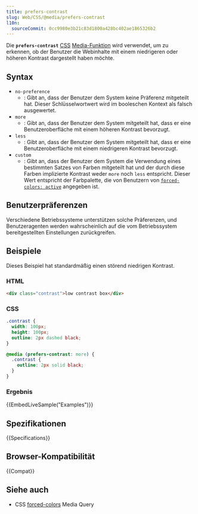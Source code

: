```yaml
---
title: prefers-contrast
slug: Web/CSS/@media/prefers-contrast
l10n:
  sourceCommit: 0cc9980e3b21c83d1800a428bc402ae1865326b2
---
```


Die **`prefers-contrast`** [CSS](/de/docs/Web/CSS) [Media-Funktion](/de/docs/Web/CSS/@media#media_features) wird verwendet, um zu erkennen, ob der Benutzer die Webinhalte mit einem niedrigeren oder höheren Kontrast dargestellt haben möchte.

## Syntax

- `no-preference`
  - : Gibt an, dass der Benutzer dem System keine Präferenz mitgeteilt hat. Dieser Schlüsselwortwert wird im booleschen Kontext als falsch ausgewertet.
- `more`
  - : Gibt an, dass der Benutzer dem System mitgeteilt hat, dass er eine Benutzeroberfläche mit einem höheren Kontrast bevorzugt.
- `less`
  - : Gibt an, dass der Benutzer dem System mitgeteilt hat, dass er eine Benutzeroberfläche mit einem niedrigeren Kontrast bevorzugt.
- `custom`
  - : Gibt an, dass der Benutzer dem System die Verwendung eines bestimmten Satzes von Farben mitgeteilt hat und der durch diese Farben implizierte Kontrast weder `more` noch `less` entspricht. Dieser Wert entspricht der Farbpalette, die von Benutzern von [`forced-colors: active`](/de/docs/Web/CSS/@media/forced-colors) angegeben ist.

## Benutzerpräferenzen

Verschiedene Betriebssysteme unterstützen solche Präferenzen, und Benutzeragenten werden wahrscheinlich auf die vom Betriebssystem bereitgestellten Einstellungen zurückgreifen.

## Beispiele

Dieses Beispiel hat standardmäßig einen störend niedrigen Kontrast.

### HTML

```html
<div class="contrast">low contrast box</div>
```

### CSS

```css
.contrast {
  width: 100px;
  height: 100px;
  outline: 2px dashed black;
}

@media (prefers-contrast: more) {
  .contrast {
    outline: 2px solid black;
  }
}
```

### Ergebnis

{{EmbedLiveSample("Examples")}}

## Spezifikationen

{{Specifications}}

## Browser-Kompatibilität

{{Compat}}

## Siehe auch

- CSS [forced-colors](/de/docs/Web/CSS/@media/forced-colors) Media Query
